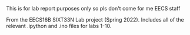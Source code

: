 This is for lab report purposes only so pls don't come for me EECS staff

From the EECS16B SIXT33N Lab project (Spring 2022).
Includes all of the relevant .ipython and .ino files for labs 1-10.
